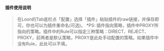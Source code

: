 #### 插件使用说明

> 在Loon的Tab底栏点「配置」选择「插件」粘贴插件的raw链接，并保存即可，你也可以为插件重命名(可选)。
*PS: 插件指向策略，插件中PROXY所指向的策略。插件中的Rule可以指定三种策略：DIRECT、REJECT、PROXY，前两者是默认策略，PROXY是此处手动配置的策略。如果插件中没有Rule，此处可以不填。
